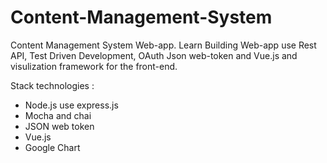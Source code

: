 # Content-Management-System

Content Management System Web-app. Learn Building Web-app use Rest API, Test Driven Development, OAuth Json web-token and Vue.js and visulization framework for the front-end.

Stack technologies :
- Node.js use express.js
- Mocha and chai
- JSON web token
- Vue.js
- Google Chart

